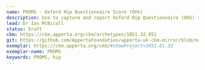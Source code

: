 ```yaml
---
name: PROMS - Oxford Hip Questionnaire Score (OHS)
description: Use to capture and report Oxford Hip Questionnaire (OHS) score details.
lead: Dr Ian McNicoll
status: Draft
ckm: https://ckm.apperta.org/ckm/archetypes/1051.32.851
git: https://github.com/AppertaFoundation/apperta-uk-ckm-mirror/blob/master/local/archetypes/entry/observation/openEHR-EHR-OBSERVATION.oxford_hip.v0.adl
exemplar: https://ckm.apperta.org/ckm/#showProject=1051.61.33
exemplar-name: PROMS
keywords: PROMS, hip
---
```

